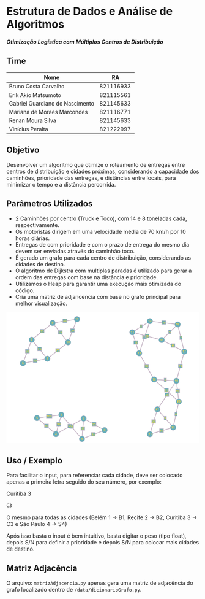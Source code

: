 # Estrutura de Dados e Análise de Algoritmos
##### Otimização Logística com Múltiplos Centros de Distribuição 


## Time

| Nome                             |RA         |
| ---------------------------------| --------- |
| Bruno Costa Carvalho             | 821116933 |
| Erik Akio Matsumoto              | 821115561 |
| Gabriel Guardiano do Nascimento  | 821145633 |
| Mariana de Moraes Marcondes      | 821116771 |
| Renan Moura Silva                | 821145633 |
| Vinícius Peralta                 | 821222997 |


## Objetivo

Desenvolver um algorítmo que otimize o roteamento de entregas entre centros de distribuição e cidades próximas, considerando a capacidade dos caminhões, prioridade das entregas, e distâncias entre locais, para minimizar o tempo e a distância percorrida.

## Parâmetros Utilizados

- 2 Caminhões por centro (Truck e Toco), com 14 e 8 toneladas cada, respectivamente.
- Os motoristas dirigem em uma velocidade média de 70 km/h por 10 horas diárias.
- Entregas de com prioridade e com o prazo de entrega do mesmo dia devem ser enviadas através do caminhão toco.
- É gerado um grafo para cada centro de distribuição, considerando as cidades de destino.
- O algoritmo de Dijkstra com multiplas paradas é utilizado para gerar a ordem das entregas com base na distância e prioridade.
- Utilizamos o Heap para garantir uma execução mais otimizada do código.
- Cria uma matriz de adjancencia com base no grafo principal para melhor visualização.


![IMG](docs/grafo.png)

## Uso / Exemplo
Para facilitar o input, para referenciar cada cidade, deve ser colocado apenas a primeira letra seguido do seu número, por exemplo:

Curitiba 3

```sh
C3
```

O mesmo para todas as cidades (Belém 1 -> B1, Recife 2 -> B2, Curitiba 3 -> C3 e São Paulo 4 -> S4)

Após isso basta o input é bem intuitivo, basta digitar o peso (tipo float), depois S/N para definir a prioridade e depois S/N para colocar mais cidades de destino.


## Matriz Adjacência
O arquivo: `matrizAdjacencia.py` apenas gera uma matriz de adjacência do grafo localizado dentro de `/data/dicionarioGrafo.py`.
